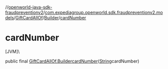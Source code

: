 //[openworld-java-sdk-fraudpreventionv2](../../../../index.md)/[com.expediagroup.openworld.sdk.fraudpreventionv2.models](../../index.md)/[GiftCardAllOf](../index.md)/[Builder](index.md)/[cardNumber](card-number.md)

# cardNumber

[JVM]\

public final [GiftCardAllOf.Builder](index.md)[cardNumber](card-number.md)([String](https://docs.oracle.com/javase/8/docs/api/java/lang/String.html)cardNumber)
